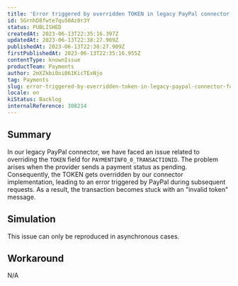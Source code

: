 ```yaml
---
title: 'Error triggered by overridden TOKEN in legacy PayPal connector for pending payment status'
id: 5GrnhD8fwte7qu50Az8r3Y
status: PUBLISHED
createdAt: 2023-06-13T22:35:16.397Z
updatedAt: 2023-06-13T22:38:27.909Z
publishedAt: 2023-06-13T22:38:27.909Z
firstPublishedAt: 2023-06-13T22:35:16.955Z
contentType: knownIssue
productTeam: Payments
author: 2mXZkbi0oi061KicTExNjo
tag: Payments
slug: error-triggered-by-overridden-token-in-legacy-paypal-connector-for-pending-payment-status
locale: en
kiStatus: Backlog
internalReference: 308214
---
```


## Summary


In our legacy PayPal connector, we have faced an issue related to overriding the `TOKEN` field for `PAYMENTINFO_0_TRANSACTIONID`. The problem arises when the provider sends a payment status as pending. Consequently, the TOKEN gets overridden by our connector implementation, leading to an error triggered by PayPal during subsequent requests. As a result, the transaction becomes stuck with an "invalid token" message.


##

## Simulation


This issue can only be reproduced in asynchronous cases.


##

## Workaround


N/A





